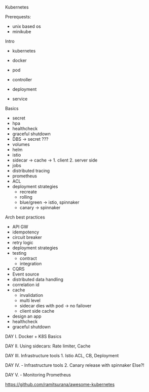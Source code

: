 Kubernetes

Prerequests:
- unix based os
- minikube

Intro
- kubernetes
- docker

- pod
- controller
- deployment
- service

Basics
- secret
- hpa
- healthcheck
- graceful shutdown
- DBS -> secret ???
- volumes
- helm
- istio
- sidecar -> cache -> 1. client 2. server side
- jobs
- distributed tracing
- prometheus
- ACL
- deployment strategies
  - recreate
  - rolling
  - blue/green -> istio, spinnaker
  - canary -> spinnaker


Arch best practices
- API GW
- idempotency
- circuit breaker
- retry logic
- deployment strategies
- testing
  - contract
  - integration
- CQRS
- Event source
- distributed data handling
- correlation id
- cache
  - invalidation
  - multi level
  - sidecar dies with pod -> no failover
  - client side cache
- design an app
- healthcheck
- graceful shutdown


DAY I.
Docker + K8S Basics

DAY II.
Using sidecars: Rate limiter, Cache

DAY III. Infrastructure tools 1.
Istio
ACL, CB, Deployment

DAY IV. - Infrastructure tools 2.
Canary release with spinnaker
Else?!

DAY V. - Monitoring
Prometheus


https://github.com/ramitsurana/awesome-kubernetes
